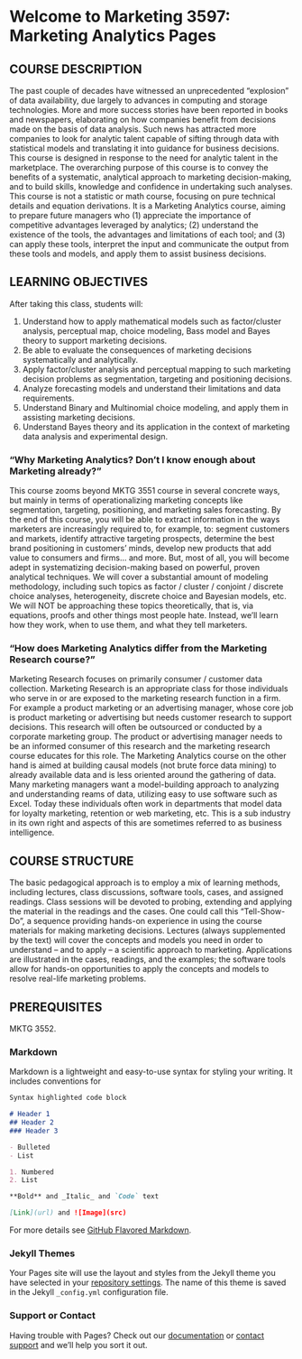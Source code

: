# Welcome to Marketing 3597: Marketing Analytics Pages
## COURSE DESCRIPTION  
   The past couple of decades have witnessed an unprecedented “explosion” of data availability, due largely to advances in computing and storage technologies. More and more success stories have been reported in books and newspapers, elaborating on how companies benefit from decisions made on the basis of data analysis. Such news has attracted more companies to look for analytic talent capable of sifting through data with statistical models and translating it into guidance for business decisions. 
   This course is designed in response to the need for analytic talent in the marketplace. The overarching purpose of this course is to convey the benefits of a systematic, analytical approach to marketing decision-making, and to build skills, knowledge and confidence in undertaking such analyses.
   This course is not a statistic or math course, focusing on pure technical details and equation derivations. It is a Marketing Analytics course, aiming to prepare future managers who (1) appreciate the importance of competitive advantages leveraged by analytics; (2) understand the existence of the tools, the advantages and limitations of each tool; and (3) can apply these tools, interpret the input and communicate the output from these tools and models, and apply them to assist business decisions. 
   
## LEARNING OBJECTIVES
  After taking this class, students will: 
  1. Understand how to apply mathematical models such as factor/cluster analysis, perceptual map, choice modeling, Bass model and Bayes theory to support marketing decisions. 
  2. Be able to evaluate the consequences of marketing decisions systematically and analytically.
  3. Apply factor/cluster analysis and perceptual mapping to such marketing decision problems as segmentation, targeting and positioning decisions.
  4. Analyze forecasting models and understand their limitations and data requirements.
  5. Understand Binary and Multinomial choice modeling, and apply them in assisting marketing decisions. 
  6. Understand Bayes theory and its application in the context of marketing data analysis and experimental design. 
### “Why Marketing Analytics? Don’t I know enough about Marketing already?”  
  This course zooms beyond MKTG 3551 course in several concrete ways, but mainly in terms of operationalizing marketing concepts like segmentation, targeting, positioning, and marketing sales forecasting. By the end of this course, you will be able to extract information in the ways marketers are increasingly required to, for example, to: segment customers and markets, identify attractive targeting prospects, determine the best brand positioning in customers’ minds, develop new products that add value to consumers and firms… and more. But, most of all, you will become adept in systematizing decision-making based on powerful, proven analytical techniques. 
  We will cover a substantial amount of modeling methodology, including such topics as factor / cluster / conjoint / discrete choice analyses, heterogeneity, discrete choice and Bayesian models, etc. We will NOT be approaching these topics theoretically, that is, via equations, proofs and other things most people hate. Instead, we’ll learn how they work, when to use them, and what they tell marketers. 
### “How does Marketing Analytics differ from the Marketing Research course?” 
  Marketing Research focuses on primarily consumer / customer data collection. Marketing Research is an appropriate class for those individuals who serve in or are exposed to the marketing research function in a firm. For example a product marketing or an advertising manager, whose core job is product marketing or advertising but needs customer research to support decisions. This research will often be outsourced or conducted by a corporate marketing group. The product or advertising manager needs to be an informed consumer of this research and the marketing research course educates for this role. 
  The Marketing Analytics course on the other hand is aimed at building causal models (not brute force data mining) to already available data and is less oriented around the gathering of data. Many marketing managers want a model-building approach to analyzing and understanding reams of data, utilizing easy to use software such as Excel. Today these individuals often work in departments that model data for loyalty marketing, retention or web marketing, etc. This is a sub industry in its own right and aspects of this are sometimes referred to as business intelligence. 
## COURSE STRUCTURE
  The basic pedagogical approach is to employ a mix of learning methods, including lectures, class discussions, software tools, cases, and assigned readings. Class sessions will be devoted to probing, extending and applying the material in the readings and the cases. One could call this “Tell-Show-Do”, a sequence providing hands-on experience in using the course materials for making marketing decisions. Lectures (always supplemented by the text) will cover the concepts and models you need in order to understand – and to apply – a scientific approach to marketing. Applications are illustrated in the cases, readings, and the examples; the software tools allow for hands-on opportunities to apply the concepts and models to resolve real-life marketing problems. 
## PREREQUISITES
  MKTG 3552. 


### Markdown

Markdown is a lightweight and easy-to-use syntax for styling your writing. It includes conventions for

```markdown
Syntax highlighted code block

# Header 1
## Header 2
### Header 3

- Bulleted
- List

1. Numbered
2. List

**Bold** and _Italic_ and `Code` text

[Link](url) and ![Image](src)
```

For more details see [GitHub Flavored Markdown](https://guides.github.com/features/mastering-markdown/).

### Jekyll Themes

Your Pages site will use the layout and styles from the Jekyll theme you have selected in your [repository settings](https://github.com/HoneyCatty/MarketingAnalytics/settings). The name of this theme is saved in the Jekyll `_config.yml` configuration file.

### Support or Contact

Having trouble with Pages? Check out our [documentation](https://help.github.com/categories/github-pages-basics/) or [contact support](https://github.com/contact) and we’ll help you sort it out.
